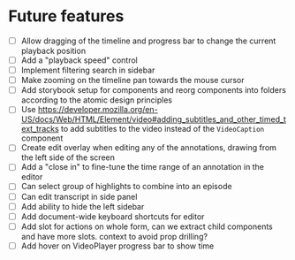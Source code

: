 # Future features

- [ ] Allow dragging of the timeline and progress bar to change the current playback position
- [ ] Add a "playback speed" control
- [ ] Implement filtering search in sidebar
- [ ] Make zooming on the timeline pan towards the mouse cursor
- [ ] Add storybook setup for components and reorg components into folders according to the atomic design principles
- [ ] Use https://developer.mozilla.org/en-US/docs/Web/HTML/Element/video#adding_subtitles_and_other_timed_text_tracks to add subtitles to the video instead of the `VideoCaption` component
- [ ] Create edit overlay when editing any of the annotations, drawing from the left side of the screen
- [ ] Add a "close in" to fine-tune the time range of an annotation in the editor
- [ ] Can select group of highlights to combine into an episode
- [ ] Can edit transcript in side panel
- [ ] Add ability to hide the left sidebar
- [ ] Add document-wide keyboard shortcuts for editor
- [ ] Add slot for actions on whole form, can we extract child components and have more slots. context to avoid prop drilling?
- [ ] Add hover on VideoPlayer progress bar to show time
